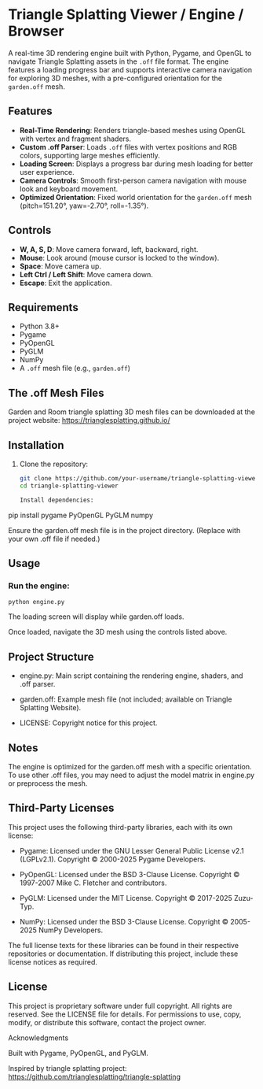 # Triangle Splatting Viewer / Engine / Browser

A real-time 3D rendering engine built with Python, Pygame, and OpenGL to navigate Triangle Splatting assets in the `.off` file format. The engine features a loading progress bar and supports interactive camera navigation for exploring 3D meshes, with a pre-configured orientation for the `garden.off` mesh.

## Features
- **Real-Time Rendering**: Renders triangle-based meshes using OpenGL with vertex and fragment shaders.
- **Custom .off Parser**: Loads `.off` files with vertex positions and RGB colors, supporting large meshes efficiently.
- **Loading Screen**: Displays a progress bar during mesh loading for better user experience.
- **Camera Controls**: Smooth first-person camera navigation with mouse look and keyboard movement.
- **Optimized Orientation**: Fixed world orientation for the `garden.off` mesh (pitch=151.20°, yaw=-2.70°, roll=-1.35°).

## Controls
- **W, A, S, D**: Move camera forward, left, backward, right.
- **Mouse**: Look around (mouse cursor is locked to the window).
- **Space**: Move camera up.
- **Left Ctrl / Left Shift**: Move camera down.
- **Escape**: Exit the application.

## Requirements
- Python 3.8+
- Pygame
- PyOpenGL
- PyGLM
- NumPy
- A `.off` mesh file (e.g., `garden.off`)

## The .off Mesh Files
Garden and Room triangle splatting 3D mesh files can be downloaded at the project website: https://trianglesplatting.github.io/ 

## Installation
1. Clone the repository:
   ```bash
   git clone https://github.com/your-username/triangle-splatting-viewer.git
   cd triangle-splatting-viewer

   Install dependencies:

pip install pygame PyOpenGL PyGLM numpy


Ensure the garden.off mesh file is in the project directory. (Replace with your own .off file if needed.)

## Usage

### Run the engine:

```
python engine.py
```

The loading screen will display while garden.off loads.

Once loaded, navigate the 3D mesh using the controls listed above.


## Project Structure

- engine.py: Main script containing the rendering engine, shaders, and .off parser.

- garden.off: Example mesh file (not included; available on Triangle Splatting Website).

- LICENSE: Copyright notice for this project.

## Notes

The engine is optimized for the garden.off mesh with a specific orientation. To use other .off files, you may need to adjust the model matrix in engine.py or preprocess the mesh.

## Third-Party Licenses

This project uses the following third-party libraries, each with its own license:


- Pygame: Licensed under the GNU Lesser General Public License v2.1 (LGPLv2.1). Copyright © 2000-2025 Pygame Developers.

- PyOpenGL: Licensed under the BSD 3-Clause License. Copyright © 1997-2007 Mike C. Fletcher and contributors.

- PyGLM: Licensed under the MIT License. Copyright © 2017-2025 Zuzu-Typ.

- NumPy: Licensed under the BSD 3-Clause License. Copyright © 2005-2025 NumPy Developers.

The full license texts for these libraries can be found in their respective repositories or documentation. If distributing this project, include these license notices as required.

## License

This project is proprietary software under full copyright. All rights are reserved. See the LICENSE file for details. For permissions to use, copy, modify, or distribute this software, contact the project owner.


Acknowledgments

Built with Pygame, PyOpenGL, and PyGLM.

Inspired by triangle splatting project: https://github.com/trianglesplatting/triangle-splatting
